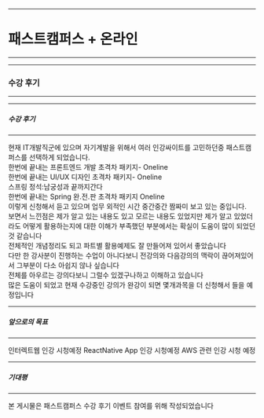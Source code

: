 ------------------------
# 패스트캠퍼스 + 온라인
------------------------

------------------------
### 수강 후기
------------------------

------------------------
##### 수강 후기
------------------------
현재 IT개발직군에 있으며 자기계발을 위해서 여러 인강싸이트를 고민하던중 패스트캠퍼스를 선택하게 되었습니다.<br>
한번에 끝내는 프론트엔드 개발 초격차 패키지- Oneline <br>
한번에 끝내는 UI/UX 디자인 초격차 패키지- Oneline <br>
스프링 정석:남궁성과 끝까지간다<br>
한번에 끝내는 Spring 완.전.판 초격차 패키지 Oneline <br>
이렇게 신청해서 듣고 있으며 업무 외적인 시간 중간중간 짬짜미 보고 있는 중입니다.<br>
보면서 느낀점은 제가 알고 있는 내용도 있고 모르는 내용도 있었지만 제가 알고 있었더라도 어떻게 활용하는지에 대한
이해가 부족했던 부분에서는 확실이 도움이 많이 되었던 것 같습니다<br>
전체적인 개념정리도 되고 파트별 활용예제도 잘 만들어져 있어서 좋았습니다<br>
다만 한 강사분이 진행하는 수업이 아니다보니 전강의와 다음강의의 맥락이 끊어져있어서 그부분이 다소 아쉽지 않나 싶습니다<br>
전체를 아우르는 강의다보니 그럴수 있겠구나하고 이해하고 있습니다<br>
많은 도움이 되었고 현재 수강중인 강의가 완강이 되면 몇개과목을 더 신청해서 들을 예정입니다<br>


------------------------
##### 앞으로의 목표
------------------------
인터렉트웹 인강 시청예정
ReactNative App 인강 시청예정
AWS 관련 인강 시청 예정

------------------------
##### 기대평
------------------------




본 게시물은 패스트캠퍼스 수강 후기 이벤트 참여를 위해 작성되었습니다<br>
